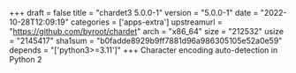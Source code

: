 +++
draft = false
title = "chardet3 5.0.0-1"
version = "5.0.0-1"
date = "2022-10-28T12:09:19"
categories = ['apps-extra']
upstreamurl = "https://github.com/byroot/chardet"
arch = "x86_64"
size = "212532"
usize = "2145417"
sha1sum = "b0fadde8929b9ff7881d96a986305105e52a0e59"
depends = "['python3>=3.11']"
+++
Character encoding auto-detection in Python 2